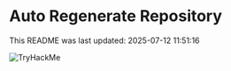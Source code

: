 # Auto Regenerate Repository

This README was last updated: 2025-07-12 11:51:16

 ![TryHackMe](https://tryhackme.com/badge/533634)